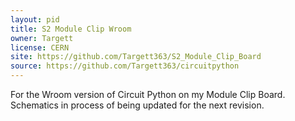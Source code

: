 ```yaml
---
layout: pid
title: S2 Module Clip Wroom
owner: Targett
license: CERN
site: https://github.com/Targett363/S2_Module_Clip_Board
source: https://github.com/Targett363/circuitpython
---
```

For the Wroom version of Circuit Python on my Module Clip Board.
Schematics in process of being updated for the next revision.
